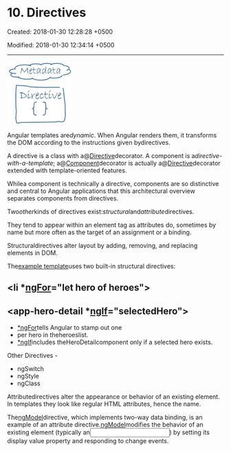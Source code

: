 # 10. Directives

Created: 2018-01-30 12:28:28 +0500

Modified: 2018-01-30 12:34:14 +0500

---

![Parent child](media/AngularJS_10.-Directives-image1.png)

Angular templates are*dynamic*. When Angular renders them, it transforms the DOM according to the instructions given bydirectives.

A directive is a class with a@[Directive](https://angular.io/api/core/Directive)decorator. A component is a*directive-with-a-template*; a@[Component](https://angular.io/api/core/Component)decorator is actually a@[Directive](https://angular.io/api/core/Directive)decorator extended with template-oriented features.

Whilea component is technically a directive, components are so distinctive and central to Angular applications that this architectural overview separates components from directives.

Two*other*kinds of directives exist:*structural*and*attribute*directives.

They tend to appear within an element tag as attributes do, sometimes by name but more often as the target of an assignment or a binding.

Structuraldirectives alter layout by adding, removing, and replacing elements in DOM.

The[example template](https://angular.io/guide/architecture#templates)uses two built-in structural directives:

## <li *[ngFor](https://angular.io/api/common/NgForOf)="let hero of heroes"></li>

## <app-hero-detail *[ngIf](https://angular.io/api/common/NgIf)="selectedHero"></app-hero-detail>
-   [*ngFor](https://angular.io/guide/displaying-data#ngFor)tells Angular to stamp out one<li>per hero in theheroeslist.
-   [*ngIf](https://angular.io/guide/displaying-data#ngIf)includes theHeroDetailcomponent only if a selected hero exists.

Other Directives -
-   ngSwitch
-   ngStyle
-   ngClass

Attributedirectives alter the appearance or behavior of an existing element. In templates they look like regular HTML attributes, hence the name.

The[ngModel](https://angular.io/api/forms/NgModel)directive, which implements two-way data binding, is an example of an attribute directive.[ngModel](https://angular.io/api/forms/NgModel)modifies the behavior of an existing element (typically an<input>) by setting its display value property and responding to change events.


